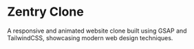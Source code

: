 # Zentry Clone

A responsive and animated website clone built using GSAP and TailwindCSS, showcasing modern web design techniques.

